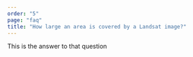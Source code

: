 ```yaml
---
order: "5"
page: "faq"
title: "How large an area is covered by a Landsat image?"
---
```


This is the answer to that question